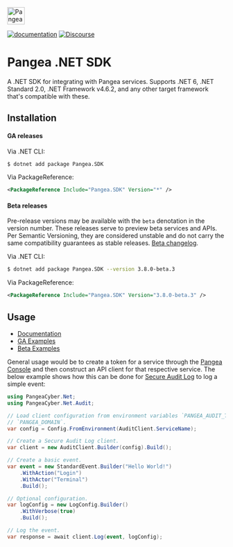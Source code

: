 <a href="https://pangea.cloud?utm_source=github&utm_medium=dotnet-sdk" target="_blank" rel="noopener noreferrer">
  <img src="https://pangea-marketing.s3.us-west-2.amazonaws.com/pangea-color.svg" alt="Pangea Logo" height="40" />
</a>

<br />

[![documentation](https://img.shields.io/badge/documentation-pangea-blue?style=for-the-badge&labelColor=551B76)][Documentation]
[![Discourse](https://img.shields.io/badge/Discourse-4A154B?style=for-the-badge&logo=discourse&logoColor=white)][Discourse]

# Pangea .NET SDK

A .NET SDK for integrating with Pangea services.
Supports .NET 6, .NET Standard 2.0, .NET Framework v4.6.2, and any other target
framework that's compatible with these.

## Installation

#### GA releases

Via .NET CLI:

```bash
$ dotnet add package Pangea.SDK
```

Via PackageReference:

```xml
<PackageReference Include="Pangea.SDK" Version="*" />
```

<a name="beta-releases"></a>

#### Beta releases

Pre-release versions may be available with the `beta` denotation in the version
number. These releases serve to preview beta services and APIs. Per Semantic
Versioning, they are considered unstable and do not carry the same compatibility
guarantees as stable releases. [Beta changelog][].

Via .NET CLI:

```bash
$ dotnet add package Pangea.SDK --version 3.8.0-beta.3
```

Via PackageReference:

```xml
<PackageReference Include="Pangea.SDK" Version="3.8.0-beta.3" />
```

## Usage

- [Documentation][]
- [GA Examples][]
- [Beta Examples][]

General usage would be to create a token for a service through the
[Pangea Console][] and then construct an API client for that respective service.
The below example shows how this can be done for [Secure Audit Log][] to log a
simple event:

```csharp
using PangeaCyber.Net;
using PangeaCyber.Net.Audit;

// Load client configuration from environment variables `PANGEA_AUDIT_TOKEN` and
// `PANGEA_DOMAIN`.
var config = Config.FromEnvironment(AuditClient.ServiceName);

// Create a Secure Audit Log client.
var client = new AuditClient.Builder(config).Build();

// Create a basic event.
var event = new StandardEvent.Builder("Hello World!")
    .WithAction("Login")
    .WithActor("Terminal")
    .Build();

// Optional configuration.
var logConfig = new LogConfig.Builder()
    .WithVerbose(true)
    .Build();

// Log the event.
var response = await client.Log(event, logConfig);
```

   [Documentation]: https://pangea.cloud/docs/sdk/csharp/
   [GA Examples]: https://github.com/pangeacyber/pangea-dotnet/tree/main/examples
   [Beta Examples]: https://github.com/pangeacyber/pangea-dotnet/tree/beta/examples
   [Pangea Console]: https://console.pangea.cloud/
   [Discourse]: https://l.pangea.cloud/Jd4wlGs
   [Secure Audit Log]: https://pangea.cloud/docs/audit
   [Beta changelog]: https://github.com/pangeacyber/pangea-dotnet/blob/beta/packages/pangea-sdk/CHANGELOG.md

